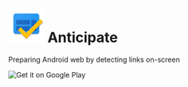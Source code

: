 ![Icon](./app/src/main/res/mipmap-hdpi/ic_launcher.png) Anticipate
===
Preparing Android web by detecting links on-screen

![Get it on Google Play](http://i.imgur.com/MIXbzVC.png)
